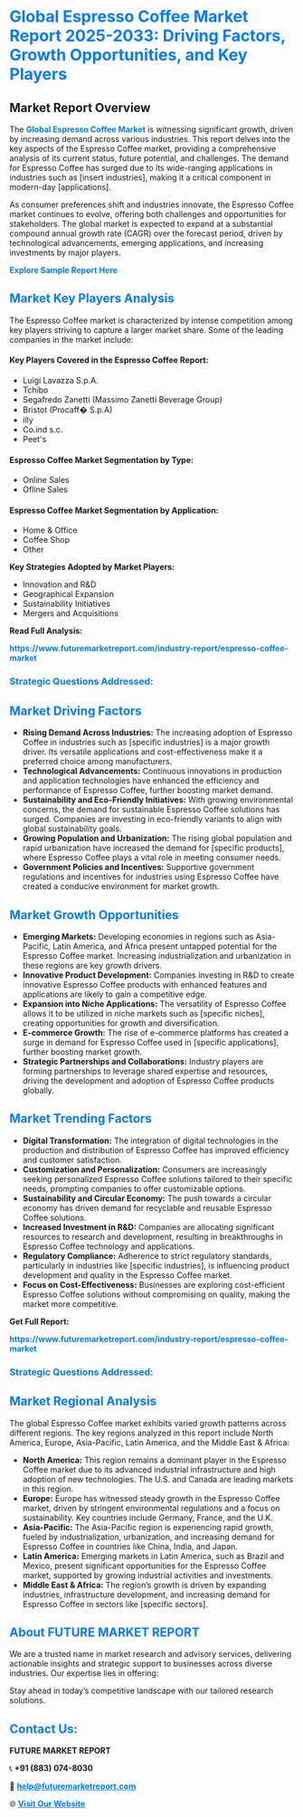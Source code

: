 <h1 style="color: #007BFF;">Global Espresso Coffee Market Report 2025-2033: Driving Factors, Growth Opportunities, and Key Players</h1>

<section id="overview">
<h2>Market Report Overview</h2>
<p>The <a href="https://www.futuremarketreport.com/industry-report/espresso-coffee-market" style="color: #007BFF; text-decoration: none;"><strong>Global Espresso Coffee Market</strong></a> is witnessing significant growth, driven by increasing demand across various industries. This report delves into the key aspects of the Espresso Coffee market, providing a comprehensive analysis of its current status, future potential, and challenges. The demand for Espresso Coffee has surged due to its wide-ranging applications in industries such as [insert industries], making it a critical component in modern-day [applications].</p>
<p>As consumer preferences shift and industries innovate, the Espresso Coffee market continues to evolve, offering both challenges and opportunities for stakeholders. The global market is expected to expand at a substantial compound annual growth rate (CAGR) over the forecast period, driven by technological advancements, emerging applications, and increasing investments by major players.</p>
</section>

<section id="overview">
<p><a href="https://www.futuremarketreport.com/request-sample/reportId=57115" style="color: #007BFF; text-decoration: none;"><strong>Explore Sample Report Here</strong></a></p>
</section>

<section id="key-players">
<h2 style="color: #007BFF;">Market Key Players Analysis</h2>
<p>The Espresso Coffee market is characterized by intense competition among key players striving to capture a larger market share. Some of the leading companies in the market include:</p>
<h4>Key Players Covered in the Espresso Coffee Report:</h4>
<ul><li>Luigi Lavazza S.p.A.</li><li>Tchibo</li><li>Segafredo Zanetti (Massimo Zanetti Beverage Group)</li><li>Bristot (Procaff� S.p.A)</li><li>illy</li><li>Co.ind s.c.</li><li>Peet&#039;s</li></ul>
<h4>Espresso Coffee Market Segmentation by Type:</h4>
<ul><li>Online Sales</li><li>Ofline Sales</li></ul>

<h4>Espresso Coffee Market Segmentation by Application:</h4>
<ul><li>Home &amp; Office</li><li>Coffee Shop</li><li>Other</li></ul>
<p><strong>Key Strategies Adopted by Market Players:</strong></p>
<ul>
<li>Innovation and R&D</li>
<li>Geographical Expansion</li>
<li>Sustainability Initiatives</li>
<li>Mergers and Acquisitions</li>
</ul>
</section>

<section>
<p><strong>Read Full Analysis: </strong></p><a href="https://www.futuremarketreport.com/industry-report/espresso-coffee-market" style="color: #007BFF; text-decoration: none;"><strong>https://www.futuremarketreport.com/industry-report/espresso-coffee-market</strong></a>
<h3 style="color: #007BFF;">Strategic Questions Addressed:</h3>
</section>

<section id="driving-factors">
<h2 style="color: #007BFF;">Market Driving Factors</h2>
<ul>
<li><strong>Rising Demand Across Industries:</strong> The increasing adoption of Espresso Coffee in industries such as [specific industries] is a major growth driver. Its versatile applications and cost-effectiveness make it a preferred choice among manufacturers.</li>
<li><strong>Technological Advancements:</strong> Continuous innovations in production and application technologies have enhanced the efficiency and performance of Espresso Coffee, further boosting market demand.</li>
<li><strong>Sustainability and Eco-Friendly Initiatives:</strong> With growing environmental concerns, the demand for sustainable Espresso Coffee solutions has surged. Companies are investing in eco-friendly variants to align with global sustainability goals.</li>
<li><strong>Growing Population and Urbanization:</strong> The rising global population and rapid urbanization have increased the demand for [specific products], where Espresso Coffee plays a vital role in meeting consumer needs.</li>
<li><strong>Government Policies and Incentives:</strong> Supportive government regulations and incentives for industries using Espresso Coffee have created a conducive environment for market growth.</li>
</ul>
</section>

<section id="growth-opportunities">
<h2 style="color: #007BFF;">Market Growth Opportunities</h2>
<ul>
<li><strong>Emerging Markets:</strong> Developing economies in regions such as Asia-Pacific, Latin America, and Africa present untapped potential for the Espresso Coffee market. Increasing industrialization and urbanization in these regions are key growth drivers.</li>
<li><strong>Innovative Product Development:</strong> Companies investing in R&D to create innovative Espresso Coffee products with enhanced features and applications are likely to gain a competitive edge.</li>
<li><strong>Expansion into Niche Applications:</strong> The versatility of Espresso Coffee allows it to be utilized in niche markets such as [specific niches], creating opportunities for growth and diversification.</li>
<li><strong>E-commerce Growth:</strong> The rise of e-commerce platforms has created a surge in demand for Espresso Coffee used in [specific applications], further boosting market growth.</li>
<li><strong>Strategic Partnerships and Collaborations:</strong> Industry players are forming partnerships to leverage shared expertise and resources, driving the development and adoption of Espresso Coffee products globally.</li>
</ul>
</section>

<section id="trending-factors">
<h2 style="color: #007BFF;">Market Trending Factors</h2>
<ul>
<li><strong>Digital Transformation:</strong> The integration of digital technologies in the production and distribution of Espresso Coffee has improved efficiency and customer satisfaction.</li>
<li><strong>Customization and Personalization:</strong> Consumers are increasingly seeking personalized Espresso Coffee solutions tailored to their specific needs, prompting companies to offer customizable options.</li>
<li><strong>Sustainability and Circular Economy:</strong> The push towards a circular economy has driven demand for recyclable and reusable Espresso Coffee solutions.</li>
<li><strong>Increased Investment in R&D:</strong> Companies are allocating significant resources to research and development, resulting in breakthroughs in Espresso Coffee technology and applications.</li>
<li><strong>Regulatory Compliance:</strong> Adherence to strict regulatory standards, particularly in industries like [specific industries], is influencing product development and quality in the Espresso Coffee market.</li>
<li><strong>Focus on Cost-Effectiveness:</strong> Businesses are exploring cost-efficient Espresso Coffee solutions without compromising on quality, making the market more competitive.</li>
</ul>
</section>

<section>
<p><strong>Get Full Report: </strong></p><a href="https://www.futuremarketreport.com/industry-report/espresso-coffee-market" style="color: #007BFF; text-decoration: none;"><strong>https://www.futuremarketreport.com/industry-report/espresso-coffee-market</strong></a>
<h3 style="color: #007BFF;">Strategic Questions Addressed:</h3>
</section>


<section id="regional-analysis">
<h2 style="color: #007BFF;">Market Regional Analysis</h2>
<p>The global Espresso Coffee market exhibits varied growth patterns across different regions. The key regions analyzed in this report include North America, Europe, Asia-Pacific, Latin America, and the Middle East & Africa:</p>
<ul>
<li><strong>North America:</strong> This region remains a dominant player in the Espresso Coffee market due to its advanced industrial infrastructure and high adoption of new technologies. The U.S. and Canada are leading markets in this region.</li>
<li><strong>Europe:</strong> Europe has witnessed steady growth in the Espresso Coffee market, driven by stringent environmental regulations and a focus on sustainability. Key countries include Germany, France, and the U.K.</li>
<li><strong>Asia-Pacific:</strong> The Asia-Pacific region is experiencing rapid growth, fueled by industrialization, urbanization, and increasing demand for Espresso Coffee in countries like China, India, and Japan.</li>
<li><strong>Latin America:</strong> Emerging markets in Latin America, such as Brazil and Mexico, present significant opportunities for the Espresso Coffee market, supported by growing industrial activities and investments.</li>
<li><strong>Middle East & Africa:</strong> The region’s growth is driven by expanding industries, infrastructure development, and increasing demand for Espresso Coffee in sectors like [specific sectors].</li>
</ul>
</section>

<footer>
<h2 style="color: #007BFF;">About FUTURE MARKET REPORT</h2>
<p>We are a trusted name in market research and advisory services, delivering actionable insights and strategic support to businesses across diverse industries. Our expertise lies in offering:</p>

<p>Stay ahead in today’s competitive landscape with our tailored research solutions.</p>

<h2 style="color: #007BFF;">Contact Us:</h2>
<p><strong>FUTURE MARKET REPORT</strong></p>
<p>📞 <strong>+91 (883) 074-8030</strong></p>
<p>📧 <strong><a href="mailto:help@futuremarketreport.com" style="color: #007BFF;">help@futuremarketreport.com</a></strong></p>
<p>🌐 <strong><a href="https://www.futuremarketreport.com/" style="color: #007BFF;">Visit Our Website</a></strong></p>
</footer>